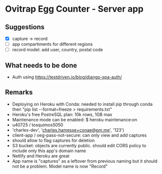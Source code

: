 # Ovitrap Egg Counter - Server app

## Suggestions
- [x] capture -> record
- [ ] app compartiments for different regions 
- [ ] record model: add user, country, postal code 

## What needs to be done 
- Auth using https://testdriven.io/blog/django-spa-auth/

## Remarks
- Deploying on Heroku with Conda: needed to install pip through conda then "pip list --format=freeze > requirements.txt"
- Heroku's free PostreSQL plan: 10k rows, 1GB max
- Maintenance mode can be enabled: $ heroku maintenance:on
- u40725 / tosquimos5050
- 'charles-dev', 'charles.hamesse+conae@pm.me', '123')
- client-app / oeg-pass-not-secure: can only view and add captures
- should allow to flag captures for deletion
- S3 bucket: objects are currently public. should edit CORS policy to include only this app's domain name
- Netlify and Heroku are great
- App name is  "captures" as a leftover from previous naming but it should not be a problem. Model name is now "Record"